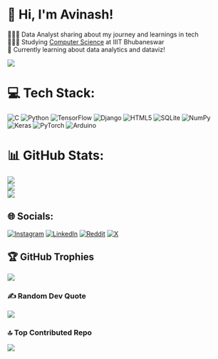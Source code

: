 # 👋 Hi, I'm Avinash!
👩🏻‍💻 Data Analyst sharing about my journey and learnings in tech<br/>
👩🏻‍🎓 Studying [Computer Science](https://www.iiit-bh.ac.in/) at IIIT Bhubaneswar<br/>
💭 Currently learning about data analytics and dataviz!<br/>

<!-- GitHub stats from https://github.com/anuraghazra/github-readme-stats -->
![](https://github-readme-stats.vercel.app/api?username=Desty27&theme=radical&hide_border=false&include_all_commits=true&count_private=true)<br/>

# 💻 Tech Stack:
![C](https://img.shields.io/badge/c-%2300599C.svg?style=for-the-badge&logo=c&logoColor=white) ![Python](https://img.shields.io/badge/python-3670A0?style=for-the-badge&logo=python&logoColor=ffdd54) ![TensorFlow](https://img.shields.io/badge/TensorFlow-%23FF6F00.svg?style=for-the-badge&logo=TensorFlow&logoColor=white) ![Django](https://img.shields.io/badge/django-%23092E20.svg?style=for-the-badge&logo=django&logoColor=white) ![HTML5](https://img.shields.io/badge/html5-%23E34F26.svg?style=for-the-badge&logo=html5&logoColor=white) ![SQLite](https://img.shields.io/badge/sqlite-%2307405e.svg?style=for-the-badge&logo=sqlite&logoColor=white) ![NumPy](https://img.shields.io/badge/numpy-%23013243.svg?style=for-the-badge&logo=numpy&logoColor=white) ![Keras](https://img.shields.io/badge/Keras-%23D00000.svg?style=for-the-badge&logo=Keras&logoColor=white) ![PyTorch](https://img.shields.io/badge/PyTorch-%23EE4C2C.svg?style=for-the-badge&logo=PyTorch&logoColor=white) ![Arduino](https://img.shields.io/badge/-Arduino-00979D?style=for-the-badge&logo=Arduino&logoColor=white)
# 📊 GitHub Stats:

![](https://github-readme-stats.vercel.app/api?username=Desty27&theme=radical&hide_border=false&include_all_commits=true&count_private=true)<br/>
![](https://github-readme-streak-stats.herokuapp.com/?user=Desty27&theme=dark&hide_border=false)<br/>
![](https://github-readme-stats.vercel.app/api/top-langs/?username=Desty27&theme=dark&hide_border=false&include_all_commits=false&count_private=false&layout=compact)

## 🌐 Socials:
[![Instagram](https://img.shields.io/badge/Instagram-%23E4405F.svg?logo=Instagram&logoColor=white)](https://instagram.com/aveeeenash) [![LinkedIn](https://img.shields.io/badge/LinkedIn-%230077B5.svg?logo=linkedin&logoColor=white)](https://linkedin.com/in/aveeeenash) [![Reddit](https://img.shields.io/badge/Reddit-%23FF4500.svg?logo=Reddit&logoColor=white)](https://reddit.com/user/Destyoungthg) [![X](https://img.shields.io/badge/X-black.svg?logo=X&logoColor=white)](https://x.com/Destyoungthg) 

## 🏆 GitHub Trophies
![](https://github-profile-trophy.vercel.app/?username=Desty27&theme=radical&no-frame=false&no-bg=true&margin-w=4)

### ✍️ Random Dev Quote
![](https://quotes-github-readme.vercel.app/api?type=horizontal&theme=radical)

### 🔝 Top Contributed Repo
![](https://github-contributor-stats.vercel.app/api?username=Desty27&limit=5&theme=dark&combine_all_yearly_contributions=true)

<!-- Proudly created with GPRM ( https://gprm.itsvg.in ) -->
